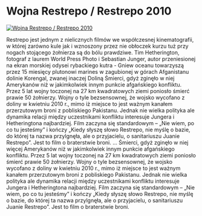 Wojna Restrepo / Restrepo 2010 
=============
[![Wojna Restrepo / Restrepo 2010 ](http://vidos.pl/images/player.gif)](http://vidos.pl/wojna-restrepo-restrepo-2010)

 Restrepo jest jednym z nielicznych filmów we współczesnej kinematografii, w której zarówno kule jak i wznoszony przez nie obłoczek kurzu tuż przy nogach stojącego żołnierza są do bólu prawdziwe. Tim Hetherington, fotograf z laurem World Press Photo i Sebastian Junger, autor przeniesionej na ekran morskiej odysei rybackiego kutra - Gniew oceanu towarzyszą przez 15 miesięcy plutonowi marines w zagubionej w górach Afganistanu dolinie Korengal, zwanej inaczej Doliną Śmierci, gdyż zginęło w niej  Amerykanów niż w jakimkolwiek innym punkcie afgańskiego konfliktu. Przez 5 lat wojny toczonej na 27 km kwadratowych ziemi poniosło śmierć prawie 50 żołnierzy. Wojny o tyle bezsensownej, że wojsko wycofano z doliny w kwietniu 2010 r., mimo iż miejsce to jest ważnym kanałem przerzutowym broni z pobliskiego Pakistanu. Jednak nie wielka polityka ale dynamika relacji między uczestnikami konfliktu interesuje Jungera i Hetheringtona najbardziej. Film zaczyna się standardowym – „Nie wiem, po co tu jesteśmy” i kończy „Kiedy słyszę słowo Restrepo, nie myślę o bazie, do której ta nazwa przylgnęła, ale o przyjacielu, o sanitariuszu Juanie Restrepo”. Jest to film o braterstwie broni.   ... Śmierci, gdyż zginęło w niej więcej Amerykanów niż w jakimkolwiek innym punkcie afgańskiego konfliktu. Przez 5 lat wojny toczonej na 27 km kwadratowych ziemi poniosło śmierć prawie 50 żołnierzy. Wojny o tyle bezsensownej, że wojsko wycofano z doliny w kwietniu 2010 r., mimo iż miejsce to jest ważnym kanałem przerzutowym broni z pobliskiego Pakistanu. Jednak nie wielka polityka ale dynamika relacji między uczestnikami konfliktu interesuje Jungera i Hetheringtona najbardziej. Film zaczyna się standardowym – „Nie wiem, po co tu jesteśmy” i kończy „Kiedy słyszę słowo Restrepo, nie myślę o bazie, do której ta nazwa przylgnęła, ale o przyjacielu, o sanitariuszu Juanie Restrepo”. Jest to film o braterstwie broni.
